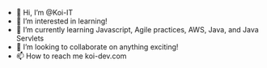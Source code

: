 - 👋 Hi, I’m @Koi-IT
- 👀 I’m interested in learning!
- 🌱 I’m currently learning Javascript, Agile practices, AWS, Java, and Java Servlets
- 💞️ I’m looking to collaborate on anything exciting!
- 📫 How to reach me koi-dev.com

<!---
Koi-IT/Koi-IT is a ✨ special ✨ repository because its `README.md` (this file) appears on your GitHub profile.
You can click the Preview link to take a look at your changes.
--->
